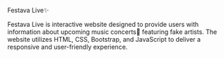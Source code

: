 Festava Live✨

Festava Live is interactive website designed to provide users with information about upcoming music concerts🌈 featuring fake artists. The website utilizes HTML, CSS, Bootstrap, and JavaScript to deliver a responsive and user-friendly experience.
